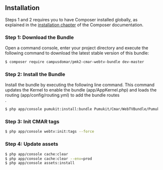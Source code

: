 Installation
------------

Steps 1 and 2 requires you to have Composer installed globally, as explained
in the [installation chapter](https://getcomposer.org/doc/00-intro.md)
of the Composer documentation.


### Step 1: Download the Bundle

Open a command console, enter your project directory and execute the
following command to download the latest stable version of this bundle:

```bash
$ composer require campusdomar/pmk2-cmar-webtv-bundle dev-master
```


### Step 2: Install the Bundle

Install the bundle by executing the following line command. This command updates the Kernel to enable the bundle (app/AppKernel.php) and loads the routing (app/config/routing.yml) to add the bundle routes\
.

```bash
$ php app/console pumukit:install:bundle Pumukit/Cmar/WebTVBundle/PumukitCmarWebTVBundle
```
### Step 3: Init CMAR tags

```bash
$ php app/console webtv:init:tags --force
```

### Step 4: Update assets

```bash
$ php app/console cache:clear
$ php app/console cache:clear --env=prod
$ php app/console assets:install
```
